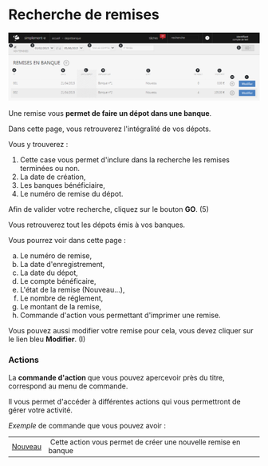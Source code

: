 # Recherche de remises


![index-screenshotfionajoupilancom20150812100518](images/index-screenshotfionajoupilancom20150812100518.png)


<p>Une remise vous <strong>permet de faire un d&eacute;pot dans une banque</strong>.</p>
<p>Dans cette page, vous retrouverez l'int&eacute;gralit&eacute; de vos d&eacute;pots.</p>
<p>Vous y trouverez :</p>
<ol>
<li>Cette case vous permet d'inclure dans la recherche les remises termin&eacute;es ou non.</li>
<li>La date de cr&eacute;ation,</li>
<li>Les banques b&eacute;n&eacute;ficiaire,</li>
<li>Le num&eacute;ro de remise du d&eacute;pot.</li>
</ol>
<p>Afin de valider votre recherche, cliquez sur le bouton <strong>GO</strong>. (5)</p>
<p>Vous retrouverez tout les d&eacute;pots &eacute;mis &agrave; vos banques.</p>
<p>Vous pourrez voir dans cette page :</p>
<ol type="a">
<li>Le num&eacute;ro de remise,</li>
<li>La date d'enregistrement,</li>
<li>La date du d&eacute;pot,</li>
<li>Le compte b&eacute;n&eacute;ficaire,</li>
<li>L'&eacute;tat de la remise (Nouveau...),</li>
<li>Le nombre de r&eacute;glement,</li>
<li>Le montant de la remise,</li>
<li>Commande d'action vous permettant d'imprimer une remise.</li>
</ol>
<p>Vous pouvez aussi modifier votre remise pour cela, vous devez cliquer sur le lien bleu <strong>Modifier</strong>. (I)</p>
<h3>Actions</h3>
<p>La&nbsp;<strong>commande d'action&nbsp;</strong>que vous pouvez apercevoir pr&egrave;s du titre, correspond au menu de commande.</p>
<p>Il vous permet d'acc&eacute;der &agrave; diff&eacute;rentes actions qui vous permettront de g&eacute;rer votre activit&eacute;.</p>
<p><em>Exemple&nbsp;</em>de commande que vous pouvez avoir :</p>
<table>
<tbody>
<tr>
<td><a href="/fr-fr/office/gestion-commerciale/Financier/DepotBanque/NouveauDepot.aspx">Nouveau</a></td>
<td>&nbsp;Cette action vous permet de cr&eacute;er une nouvelle remise en banque</td>
</tr>
</tbody>
</table>

